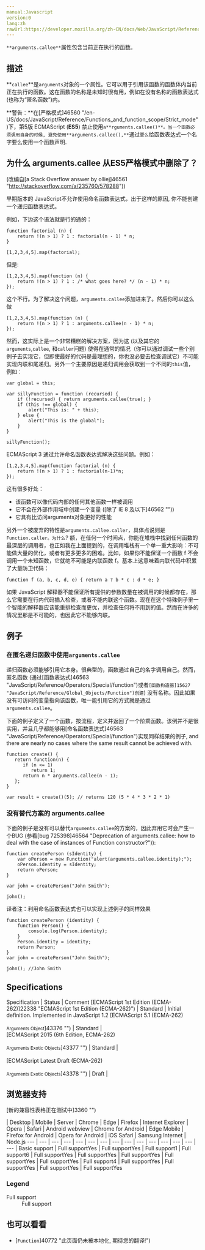 ```yaml
---
manual:Javascript
version:0
lang:zh
rawUrl:https://developer.mozilla.org/zh-CN/docs/Web/JavaScript/Reference/Functions_and_function_scope/arguments/callee
---
```






`**arguments.callee**`属性包含当前正在执行的函数。


## 描述<a name="Description"></a>


**`callee`**是`arguments`对象的一个属性。它可以用于引用该函数的函数体内当前正在执行的函数。这在函数的名称是未知时很有用，例如在没有名称的函数表达式 (也称为“匿名函数”)内。

**警告：**在[严格模式]46560 "/en-US/docs/JavaScript/Reference/Functions_and_function_scope/Strict_mode")下，第5版 ECMAScript (**ES5**) 禁止使用`a**rguments.callee()**。当一个函数必须调用自身的时候, 避免使用**arguments.callee(),**`通过`要么`给函数表达式一个名字要么使用一个函数声明.

## 为什么 arguments.callee 从ES5严格模式中删除了？<a name="为什么_arguments.callee_从ES5严格模式中删除了？"></a>


(改编自[a Stack Overflow answer by olliej]46561 "http://stackoverflow.com/a/235760/578288"))



早期版本的 JavaScript不允许使用命名函数表达式，出于这样的原因, 你不能创建一个递归函数表达式。



例如，下边这个语法就是行的通的：


```
function factorial (n) {
    return !(n > 1) ? 1 : factorial(n - 1) * n;
}

[1,2,3,4,5].map(factorial);
```


但是:


```
[1,2,3,4,5].map(function (n) {
    return !(n > 1) ? 1 : /* what goes here? */ (n - 1) * n;
});
```


这个不行。为了解决这个问题，`arguments.callee`添加进来了。然后你可以这么做


```
[1,2,3,4,5].map(function (n) {
    return !(n > 1) ? 1 : arguments.callee(n - 1) * n;
});
```


然而，这实际上是一个非常糟糕的解决方案，因为这 (以及其它的`arguments`,`callee`, 和`caller`问题) 使得在通常的情况（你可以通过调试一些个别例子去实现它，但即使最好的代码是最理想的，你也没必要去检查调试它）不可能实现内联和尾递归。另外一个主要原因是递归调用会获取到一个不同的`this`值，例如：


```
var global = this;

var sillyFunction = function (recursed) {
    if (!recursed) { return arguments.callee(true); }
    if (this !== global) {
        alert("This is: " + this);
    } else {
        alert("This is the global");
    }
}

sillyFunction();
```


ECMAScript 3 通过允许命名函数表达式解决这些问题。例如：


```
[1,2,3,4,5].map(function factorial (n) {
    return !(n > 1) ? 1 : factorial(n-1)*n;
});
```


这有很多好处：


* 该函数可以像代码内部的任何其他函数一样被调用
* 它不会在外部作用域中创建一个变量 ([除了 IE 8 及以下]46562 ""))
* 它具有比访问arguments对象更好的性能


另外一个被废弃的特性是`arguments.callee.caller`，具体点说则是`Function.caller。为什么`? 额，在任何一个时间点，你能在堆栈中找到任何函数的最深层的调用者，也正如我在上面提到的，在调用堆栈有一个单一重大影响：不可能做大量的优化，或者有更多更多的困难。比如，如果你不能保证一个函数 f 不会调用一个未知函数，它就绝不可能是内联函数 f。基本上这意味着内联代码中积累了大量防卫代码：


```
function f (a, b, c, d, e) { return a ? b * c : d * e; }
```


如果 JavaScript 解释器不能保证所有提供的参数数量在被调用的时候都存在，那么它需要在行内代码插入检查，或者不能内联这个函数。现在在这个特殊例子里一个智能的解释器应该能重排检查而更优，并检查任何将不用到的值。然而在许多的情况里那是不可能的，也因此它不能够内联。


## 例子<a name="Example.3A_Using_arguments.callee_in_an_anonymous_recursive_function"></a>

### 在匿名递归函数中使用`arguments.callee`<a name="Example.3A_Using_arguments.callee_in_an_anonymous_recursive_function"></a>


递归函数必须能够引用它本身。很典型的，函数通过自己的名字调用自己。然而，匿名函数 (通过[函数表达式]46563 "JavaScript/Reference/Operators/Special/function")或者`[函数构造器]15627 "JavaScript/Reference/Global_Objects/Function")创建`) 没有名称。因此如果没有可访问的变量指向该函数，唯一能引用它的方式就是通过`arguments.callee`。



下面的例子定义了一个函数，按流程，定义并返回了一个阶乘函数。该例并不是很实用，并且几乎都能够用[命名函数表达式]46563 "JavaScript/Reference/Operators/Special/function")实现同样结果的例子, and there are nearly no cases where the same result cannot be achieved with.


```
function create() {
   return function(n) {
      if (n <= 1)
         return 1;
      return n * arguments.callee(n - 1);
   };
}

var result = create()(5); // returns 120 (5 * 4 * 3 * 2 * 1)
```

### 没有替代方案的 arguments.callee<a name="没有替代方案的_arguments.callee"></a>


下面的例子是没有可以替代`arguments.callee`的方案的，因此弃用它时会产生一个BUG (参看[bug 725398]46564 "Deprecation of arguments.callee: how to deal with the case of instances of Function constructor?")):


```
function createPerson (sIdentity) {
    var oPerson = new Function("alert(arguments.callee.identity);");
    oPerson.identity = sIdentity;
    return oPerson;
}

var john = createPerson("John Smith");

john();
```


译者注：利用命名函数表达式也可以实现上述例子的同样效果


```
function createPerson (identity) {
    function Person() {
        console.log(Person.identity);
    }
    Person.identity = identity;
    return Person;
}
var john = createPerson("John Smith");

john(); //John Smith
```

## Specifications<a name="Specifications"></a>

Specification | Status | Comment 
[ECMAScript 1st Edition (ECMA-262)]22338 "ECMAScript 1st Edition (ECMA-262)") | Standard | Initial definition. Implemented in JavaScript 1.2 
[ECMAScript 5.1 (ECMA-262)<br></br><small>Arguments Object</small>]43376 "") | Standard |  
[ECMAScript 2015 (6th Edition, ECMA-262)<br></br><small>Arguments Exotic Objects</small>]43377 "") | Standard | <br></br> 
[ECMAScript Latest Draft (ECMA-262)<br></br><small>Arguments Exotic Objects</small>]43378 "") | Draft |  


## 浏览器支持<a name="浏览器支持"></a>
[新的兼容性表格正在测试中<i></i>]3360 "")

 | <abbr>Desktop<i></i></abbr> | <abbr>Mobile<i></i></abbr> | <abbr>Server<i></i></abbr> 
 | <abbr>Chrome<i></i></abbr> | <abbr>Edge<i></i></abbr> | <abbr>Firefox<i></i></abbr> | <abbr>Internet Explorer<i></i></abbr> | <abbr>Opera<i></i></abbr> | <abbr>Safari<i></i></abbr> | <abbr>Android webview<i></i></abbr> | <abbr>Chrome for Android<i></i></abbr> | <abbr>Edge Mobile<i></i></abbr> | <abbr>Firefox for Android<i></i></abbr> | <abbr>Opera for Android<i></i></abbr> | <abbr>iOS Safari<i></i></abbr> | <abbr>Samsung Internet<i></i></abbr> | <abbr>Node.js<i></i></abbr> 
 ---  |  ---  |  ---  |  ---  |  ---  |  ---  |  ---  |  ---  |  ---  |  ---  |  ---  |  ---  |  ---  |  ---  |  ---  | 
Basic support | <abbr>Full support</abbr>Yes | <abbr>Full support</abbr>Yes | <abbr>Full support</abbr>1 | <abbr>Full support</abbr>6 | <abbr>Full support</abbr>Yes | <abbr>Full support</abbr>Yes | <abbr>Full support</abbr>Yes | <abbr>Full support</abbr>Yes | <abbr>Full support</abbr>Yes | <abbr>Full support</abbr>4 | <abbr>Full support</abbr>Yes | <abbr>Full support</abbr>Yes | <abbr>Full support</abbr>Yes | <abbr>Full support</abbr>Yes 


### Legend<a name="Legend"></a>
<dl><dt id=''><abbr>Full support</abbr></dt><dd>Full support</dd></dl>

## 也可以看看<a name="也可以看看"></a>

* [`Function`]40772 "此页面仍未被本地化, 期待您的翻译!")







